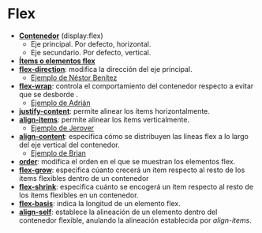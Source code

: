 # Flex

* [**Contenedor**](https://www.w3schools.com/css/css3_flexbox_container.asp) (display:flex)
  * Eje principal. Por defecto, horizontal.
  * Eje secundario. Por defecto, vertical.
* [**Ítems o elementos flex**](https://www.w3schools.com/css/css3_flexbox_items.asp)
* [**flex-direction**](https://www.w3schools.com/cssref/css3_pr_flex-direction.php): modifica la dirección del eje principal.
  * [Ejemplo de Néstor Benítez](ejemplos/flex-direction_NestorBN.html)
* [**flex-wrap**](https://www.w3schools.com/cssref/css3_pr_flex-wrap.php): controla el comportamiento del contenedor respecto a evitar que se desborde .
  * [Ejemplo de Adrián](ejemplos/Flex-Wrap_Adrian.html)
* [**justify-content**](https://www.w3schools.com/cssref/css3_pr_justify-content.php): permite alinear los ítems horizontalmente.
* [**align-items**](https://www.w3schools.com/cssref/css3_pr_align-items.php): permite alinear los ítems verticalmente.
  * [Ejemplo de Jerover](ejemplos/align-items_jerover.html)
* [**align-content**](https://www.w3schools.com/cssref/css3_pr_align-content.php): especifica cómo se distribuyen las líneas flex a lo largo del eje vertical del contenedor.
    * [Ejemplo de Brian](ejemplos/align-content_brian.html)
* [**order**](https://www.w3schools.com/css/css3_flexbox_items.asp#order):  modifica el orden en el que se muestran los elementos flex.
* [**flex-grow**](https://www.w3schools.com/cssref/css3_pr_flex-grow.php): especifica cúanto crecerá un ítem respecto al resto de los ítems flexibles dentro de un contenedor
* [**flex-shrink**](https://www.w3schools.com/css/css3_flexbox_items.asp#flex-shrink): especifica cuánto se encogerá un ítem respecto al resto de los ítems flexibles en un contenedor.
* [**flex-basis**](https://www.w3schools.com/css/css3_flexbox_items.asp#flex-basis): indica la longitud de un elemento flex.
* [**align-self**](https://www.w3schools.com/css/css3_flexbox_items.asp#align-self): establece la alineación de un elemento dentro del contenedor flexible, anulando la alineación establecida por *align-items*.